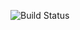 ![Build Status](https://github.com/LiliiaStarinskaya/gh-actions-4.3.1/.github/workflows/blank.yml/badge.svg)
